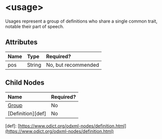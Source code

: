 # &lt;usage&gt;

Usages represent a group of definitions who share a single common trait, notable their part of speech.

## Attributes

| Name | Type | Required? |
| :--- | :--- | :--- |
| pos | String | No, but recommended |

## Child Nodes

| Name | Required? |
| :--- | :--- |
| [Group](https://www.odict.org/odxml-nodes/group.html) | No |
| \[Definition\]\[def\] | No |

\[def\]: [https://www.odict.org/odxml-nodes/definition.html](https://www.odict.org/odxml-nodes/definition.html)

